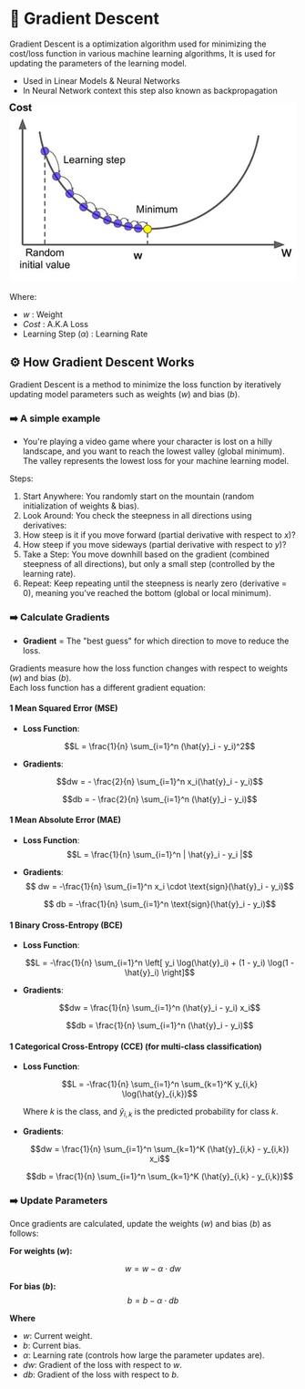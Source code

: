 # 🚀 Gradient Descent

Gradient Descent is a optimization algorithm used for minimizing the cost/loss function in various machine learning algorithms, It is used for updating the parameters of the learning model.

- Used in Linear Models & Neural Networks
- In Neural Network context this step also known as backpropagation

![gradient descent](../../assets/gradient_descent.jpeg)

Where:

- $w$ : Weight
- $Cost$ : A.K.A Loss
- Learning Step ($\alpha$) : Learning Rate

## ⚙️ **How Gradient Descent Works**

Gradient Descent is a method to minimize the loss function by iteratively updating model parameters such as weights ($w$) and bias ($b$).

### ➡️ A simple example

- You're playing a video game where your character is lost on a hilly landscape, and you want to reach the lowest valley (global minimum). The valley represents the lowest loss for your machine learning model.

Steps:

1. Start Anywhere: You randomly start on the mountain (random initialization of weights & bias).
2. Look Around: You check the steepness in all directions using derivatives:
3. How steep is it if you move forward (partial derivative with respect to $x$)?
4. How steep if you move sideways (partial derivative with respect to $y$)?
5. Take a Step: You move downhill based on the gradient (combined steepness of all directions), but only a small step (controlled by the learning rate).
6. Repeat: Keep repeating until the steepness is nearly zero (derivative = 0), meaning you’ve reached the bottom (global or local minimum).

### **➡️ Calculate Gradients**

- **Gradient** = The "best guess" for which direction to move to reduce the loss.

Gradients measure how the loss function changes with respect to weights ($w$) and bias ($b$).  
Each loss function has a different gradient equation:

#### **1 Mean Squared Error (MSE)**  

- **Loss Function**:
  
  $$L = \frac{1}{n} \sum_{i=1}^n (\hat{y}_i - y_i)^2$$

- **Gradients**:
  
  $$dw = - \frac{2}{n} \sum_{i=1}^n x_i(\hat{y}_i - y_i)$$
  
  $$db = - \frac{2}{n} \sum_{i=1}^n (\hat{y}_i - y_i)$$

#### **1 Mean Absolute Error (MAE)**  

- **Loss Function**:  
  $$L = \frac{1}{n} \sum_{i=1}^n | \hat{y}_i - y_i |$$

- **Gradients**:  
   $$ dw = -\frac{1}{n} \sum_{i=1}^n x_i \cdot \text{sign}(\hat{y}_i - y_i)$$

   $$ db = -\frac{1}{n} \sum_{i=1}^n \text{sign}(\hat{y}_i - y_i)$$

#### **1 Binary Cross-Entropy (BCE)**  

- **Loss Function**:
  
  $$L = -\frac{1}{n} \sum_{i=1}^n \left[ y_i \log(\hat{y}_i) + (1 - y_i) \log(1 - \hat{y}_i) \right]$$

- **Gradients**:
  
  $$dw = \frac{1}{n} \sum_{i=1}^n (\hat{y}_i - y_i) x_i$$
  
  $$db = \frac{1}{n} \sum_{i=1}^n (\hat{y}_i - y_i)$$

#### **1 Categorical Cross-Entropy (CCE)** (for multi-class classification)  

- **Loss Function**:
  
  $$L = -\frac{1}{n} \sum_{i=1}^n \sum_{k=1}^K y_{i,k} \log(\hat{y}_{i,k})$$
  
  Where $k$ is the class, and $\hat{y}_{i,k}$ is the predicted probability for class $k$.

- **Gradients**:
  
  $$dw = \frac{1}{n} \sum_{i=1}^n \sum_{k=1}^K (\hat{y}_{i,k} - y_{i,k}) x_i$$
  
  $$db = \frac{1}{n} \sum_{i=1}^n \sum_{k=1}^K (\hat{y}_{i,k} - y_{i,k})$$

### **➡️ Update Parameters**

Once gradients are calculated, update the weights ($w$) and bias ($b$) as follows:

**For weights ($w$):**

  $$
  w = w - \alpha \cdot dw
  $$

**For bias ($b$):**
  $$
  b = b - \alpha \cdot db
  $$

**Where**

- $w$: Current weight.  
- $b$: Current bias.  
- $\alpha$: Learning rate (controls how large the parameter updates are).  
- $dw$: Gradient of the loss with respect to $w$.  
- $db$: Gradient of the loss with respect to $b$.  
